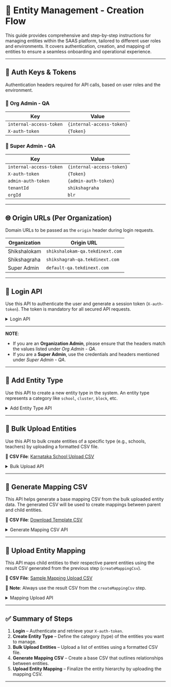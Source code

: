 # 🧱 Entity Management - Creation Flow

This guide provides comprehensive and step-by-step instructions for managing entities within the SAAS platform, tailored to different user roles and environments. It covers authentication, creation, and mapping of entities to ensure a seamless onboarding and operational experience.

---

## 🔐 Auth Keys & Tokens

Authentication headers required for API calls, based on user roles and the environment.

### 🔸 Org Admin - QA

| Key                     | Value                     |
| ----------------------- | ------------------------- |
| `internal-access-token` | `{internal-access-token}` |
| `X-auth-token`          | `{Token}`                 |

### 🔸 Super Admin - QA

| Key                     | Value                     |
| ----------------------- | ------------------------- |
| `internal-access-token` | `{internal-access-token}` |
| `X-auth-token`          | `{Token}`                 |
| `admin-auth-token`      | `{admin-auth-token}`      |
| `tenantId`              | `shikshagraha`            |
| `orgId`                 | `blr`                     |

---

## 🌐 Origin URLs (Per Organization)

Domain URLs to be passed as the `origin` header during login requests.

| Organization | Origin URL                      |
| ------------ | ------------------------------- |
| Shikshalokam | `shikshalokam-qa.tekdinext.com` |
| Shikshagraha | `shikshagrah-qa.tekdinext.com`  |
| Super Admin  | `default-qa.tekdinext.com`      |

---

## 🔑 Login API

Use this API to authenticate the user and generate a session token (`X-auth-token`). The token is mandatory for all secured API requests.

<details>
<summary>Login API</summary>

```bash
curl --location '{{baseURL}}/user/v1/account/login' \
--header 'Content-Type: application/json' \
--header 'origin: shikshalokam-qa.tekdinext.com' \
--data-raw '{
  "identifier": "email/phone",
  "password": "password"
}'
```

</details>

---

**NOTE**:

-   If you are an **Organization Admin**, please ensure that the headers match the values listed under _Org Admin - QA_.
-   If you are a **Super Admin**, use the credentials and headers mentioned under _Super Admin - QA_.

---

## 🧱 Add Entity Type

Use this API to create a new entity type in the system. An entity type represents a category like `school`, `cluster`, `block`, etc.

<details>
<summary>Add Entity Type API</summary>

```bash
curl --location '{{baseURL}}/entity-management/v1/entityTypes/create' \
--header 'internal-access-token: {internal-access-token}' \
--header 'content-type: application/json' \
--header 'X-auth-token: {{tokenToPass}}' \
--header 'admin-auth-token: {admin-auth-token}' \
--header 'tenantId: shikshagraha' \
--header 'orgid: blr' \
--data '{
  "name": "professional_role",
  "registryDetails": {
    "name": "schoolRegistry"
  },
  "isObservable": true,
  "toBeMappedToParentEntities": true
}'
```

</details>

---

## 🏫 Bulk Upload Entities

Use this API to bulk create entities of a specific type (e.g., schools, teachers) by uploading a formatted CSV file.

📄 **CSV File**: [Karnataka School Upload CSV](https://drive.google.com/file/d/1SwOh11gmhehhrKH7SygA40DpYRE6IIjI/view)

<details>
<summary>Bulk Upload API</summary>

```bash
curl --location '{{baseURL}}/entity-management/v1/entities/bulkCreate?type=school' \
--header 'internal-access-token: {internal-access-token}' \
--header 'content-type: multipart/form-data' \
--header 'x-auth-token: {{TokenToPass}}' \
--form 'entities=@"/home/user4/Downloads/Karnata-upload data SG prod - schoolUpload.csv"'
```

</details>

---

## 🧾 Generate Mapping CSV

This API helps generate a base mapping CSV from the bulk uploaded entity data. The generated CSV will be used to create mappings between parent and child entities.

📄 **CSV File**: [Download Template CSV](https://drive.google.com/file/d/1n9pFGfZKaj77OBXfsDnwL5WEOHzpq6jr/view?usp=sharing)

<details>
<summary>Generate Mapping CSV API</summary>

```bash
curl --location '{{baseURL}}/entity-management/v1/entities/createMappingCsv' \
--header 'x-auth-token: {{TokenToPass}}' \
--header 'content-type: multipart/form-data' \
--header 'internal-access-token: {internal-access-token}' \
--form 'entityCSV=@"/home/user4/Downloads/chunk_0.csv"'
```

</details>

---

## 🔗 Upload Entity Mapping

This API maps child entities to their respective parent entities using the result CSV generated from the previous step (`createMappingCsv`).

📄 **CSV File**: [Sample Mapping Upload CSV](https://drive.google.com/file/d/1SVvi-F0y2YcwNfBpAOYzMZVeh4TbJCxd/view?usp=sharing)

📌 **Note**: Always use the result CSV from the `createMappingCsv` step.

<details>
<summary>Mapping Upload API</summary>

```bash
curl --location '{{baseURL}}/entity-management/v1/entities/mappingUpload' \
--header 'internal-access-token: {internal-access-token}' \
--header 'x-auth-token: {{TokenToPass}}' \
--form 'entityMap=@"/home/user4/Downloads/base64-to-csv-converter (8).csv"'
```

</details>

---

## ✅ Summary of Steps

1. **Login** – Authenticate and retrieve your `X-auth-token`.
2. **Create Entity Type** – Define the category (type) of the entities you want to manage.
3. **Bulk Upload Entities** – Upload a list of entities using a formatted CSV file.
4. **Generate Mapping CSV** – Create a base CSV that outlines relationships between entities.
5. **Upload Entity Mapping** – Finalize the entity hierarchy by uploading the mapping CSV.

---
